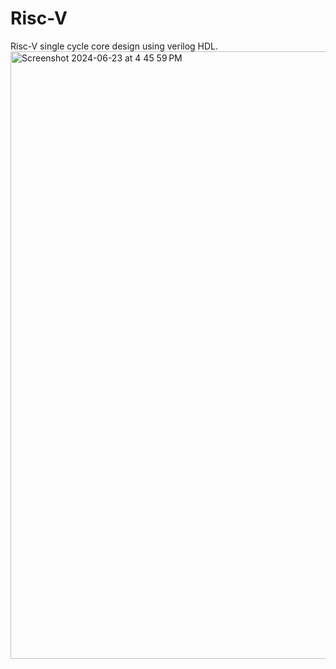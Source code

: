 # Risc-V
Risc-V single cycle core design using verilog HDL.
<img width="972" alt="Screenshot 2024-06-23 at 4 45 59 PM" src="https://github.com/Omm355/Risc-V/assets/173472616/3ae4194b-58bb-475e-a443-953c7728031d">




